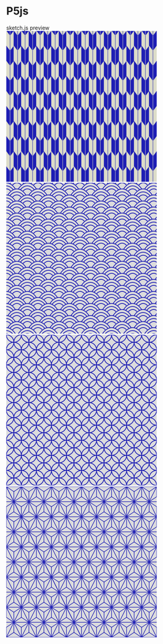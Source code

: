 # P5js

sketch.js preview
![01](/Screenshot/Texture01.jpg)
![02](/Screenshot/Texture02.jpg)
![03](/Screenshot/Texture03.jpg)
![04](/Screenshot/Texture04.jpg)